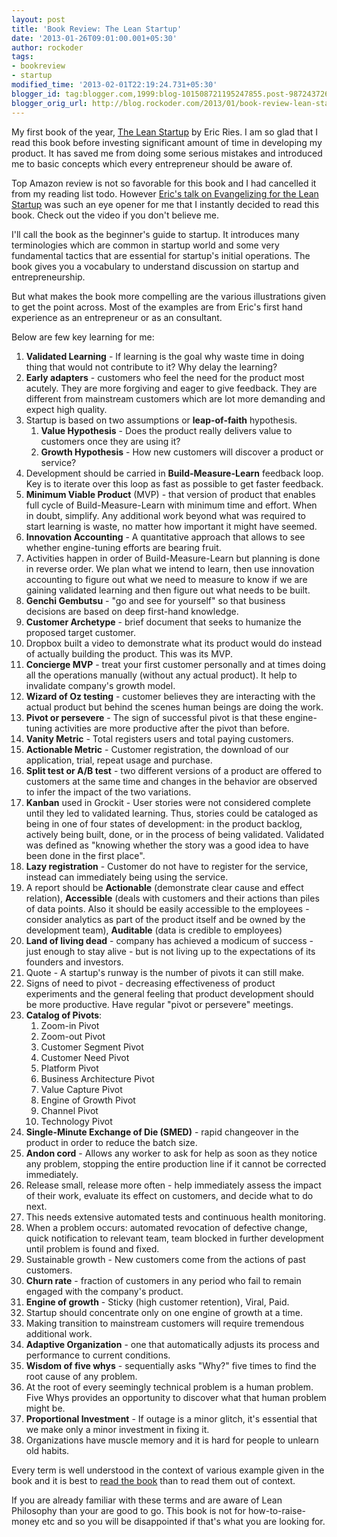 ```yaml
---
layout: post
title: 'Book Review: The Lean Startup'
date: '2013-01-26T09:01:00.001+05:30'
author: rockoder
tags:
- bookreview
- startup
modified_time: '2013-02-01T22:19:24.731+05:30'
blogger_id: tag:blogger.com,1999:blog-101508721195247855.post-987243726062472690
blogger_orig_url: http://blog.rockoder.com/2013/01/book-review-lean-startup.html
---
```


My first book of the year, [The Lean Startup](http://amzn.to/Vc7fQL) by Eric Ries. I am so glad that I read this book before investing significant amount of time in developing my product. It has saved me from doing some serious mistakes and introduced me to basic concepts which every entrepreneur should be aware of.  

Top Amazon review is not so favorable for this book and I had cancelled it from my reading list todo. However [Eric's talk on Evangelizing for the Lean Startup](http://ecorner.stanford.edu/authorMaterialInfo.html?mid=2329) was such an eye opener for me that I instantly decided to read this book. Check out the video if you don't believe me.  

I'll call the book as the beginner's guide to startup. It introduces many terminologies which are common in startup world and some very fundamental tactics that are essential for startup's initial operations. The book gives you a vocabulary to understand discussion on startup and entrepreneurship.  

But what makes the book more compelling are the various illustrations given to get the point across. Most of the examples are from Eric's first hand experience as an entrepreneur or as an consultant.  

Below are few key learning for me:

1. **Validated Learning** - If learning is the goal why waste time in doing thing that would not contribute to it? Why delay the learning?
1. **Early adapters** - customers who feel the need for the product most acutely. They are more forgiving and eager to give feedback. They are different from mainstream customers which are lot more demanding and expect high quality.
1. Startup is based on two assumptions or **leap-of-faith** hypothesis.
	1. **Value Hypothesis** - Does the product really delivers value to customers once they are using it?
	1. **Growth Hypothesis** - How new customers will discover a product or service?
1. Development should be carried in **Build-Measure-Learn** feedback loop. Key is to iterate over this loop as fast as possible to get faster feedback.
1. **Minimum Viable Product** (MVP) - that version of product that enables full cycle of Build-Measure-Learn with minimum time and effort. When in doubt, simplify. Any additional work beyond what was required to start learning is waste, no matter how important it might have seemed.
1. **Innovation Accounting** - A quantitative approach that allows to see whether engine-tuning efforts are bearing fruit.
1. Activities happen in order of Build-Measure-Learn but planning is done in reverse order. We plan what we intend to learn, then use innovation accounting to figure out what we need to measure to know if we are gaining validated learning and then figure out what needs to be built.
1. **Genchi Gembutsu** - "go and see for yourself" so that business decisions are based on deep first-hand knowledge.
1. **Customer Archetype** - brief document that seeks to humanize the proposed target customer.
1. Dropbox built a video to demonstrate what its product would do instead of actually building the product. This was its MVP.
1. **Concierge MVP** - treat your first customer personally and at times doing all the operations manually (without any actual product). It help to invalidate company's growth model.
1. **Wizard of Oz testing** - customer believes they are interacting with the actual product but behind the scenes human beings are doing the work.
1. **Pivot or persevere** - The sign of successful pivot is that these engine-tuning activities are more productive after the pivot than before.
1. **Vanity Metric** - Total registers users and total paying customers.
1. **Actionable Metric** - Customer registration, the download of our application, trial, repeat usage and purchase.
1. **Split test or A/B test** - two different versions of a product are offered to customers at the same time and changes in the behavior are observed to infer the impact of the two variations.
1. **Kanban** used in Grockit - User stories were not considered complete until they led to validated learning. Thus, stories could be cataloged as being in one of four states of development: in the product backlog, actively being built, done, or in the process of being validated. Validated was defined as "knowing whether the story was a good idea to have been done in the first place".
1. **Lazy registration** - Customer do not have to register for the service, instead can immediately being using the service.
1. A report should be **Actionable** (demonstrate clear cause and effect relation), **Accessible** (deals with customers and their actions than piles of data points. Also it should be easily accessible to the employees - consider analytics as part of the product itself and be owned by the development team), **Auditable** (data is credible to employees)
1. **Land of living dead** - company has achieved a modicum of success - just enough to stay alive - but is not living up to the expectations of its founders and investors.
1. Quote - A startup's runway is the number of pivots it can still make.
1. Signs of need to pivot - decreasing effectiveness of product experiments and the general feeling that product development should be more productive. Have regular "pivot or persevere" meetings.
1. **Catalog of Pivots**:
	1. Zoom-in Pivot
	1. Zoom-out Pivot
	1. Customer Segment Pivot
	1. Customer Need Pivot
	1. Platform Pivot
	1. Business Architecture Pivot
	1. Value Capture Pivot
	1. Engine of Growth Pivot
	1. Channel Pivot
	1. Technology Pivot
1. **Single-Minute Exchange of Die (SMED)** - rapid changeover in the product in order to reduce the batch size.
1. **Andon cord** - Allows any worker to ask for help as soon as they notice any problem, stopping the entire production line if it cannot be corrected immediately.
1. Release small, release more often - help immediately assess the impact of their work, evaluate its effect on customers, and decide what to do next.
1. This needs extensive automated tests and continuous health monitoring.
1. When a problem occurs: automated revocation of defective change, quick notification to relevant team, team blocked in further development until problem is found and fixed.
1. Sustainable growth - New customers come from the actions of past customers.
1. **Churn rate** - fraction of customers in any period who fail to remain engaged with the company's product.
1. **Engine of growth** - Sticky (high customer retention), Viral, Paid.
1. Startup should concentrate only on one engine of growth at a time.
1. Making transition to mainstream customers will require tremendous additional work.
1. **Adaptive Organization** - one that automatically adjusts its process and performance to current conditions.
1. **Wisdom of five whys** - sequentially asks "Why?" five times to find the root cause of any problem.
1. At the root of every seemingly technical problem is a human problem. Five Whys provides an opportunity to discover what that human problem might be.
1. **Proportional Investment** - If outage is a minor glitch, it's essential that we make only a minor investment in fixing it.
1. Organizations have muscle memory and it is hard for people to unlearn old habits.  

Every term is well understood in the context of various example given in the book and it is best to [read the book](http://amzn.to/Vc7fQL) than to read them out of context.  

If you are already familiar with these terms and are aware of Lean Philosophy than your are good to go. This book is not for how-to-raise-money etc and so you will be disappointed if that's what you are looking for.